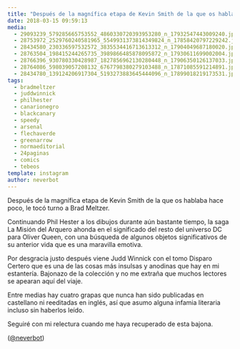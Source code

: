 ```yaml
---
title: "Después de la magnífica etapa de Kevin Smith de la que os hablaba hace poco, le tocó turno a Brad Meltzer"
date: 2018-03-15 09:59:13
media: 
  - 29093239_579285665753552_4860330720393953280_n_17932547443009240.jpg
  - 28753972_2529760240581965_5549931373814349824_n_17858420797229242.jpg
  - 28434580_230336597532572_3835534416713613312_n_17904049687180020.jpg
  - 28763504_198415244265735_3989866485878095872_n_17930611699002004.jpg
  - 28766396_930780330428987_1827856962130280448_n_17906350126137033.jpg
  - 28764086_598039057208132_6767798380279103488_n_17871085591214891.jpg
  - 28434780_139124206917304_5193273883645444096_n_17899018219173531.jpg
tags: 
  - bradmeltzer
  - juddwinnick
  - philhester
  - canarionegro
  - blackcanary
  - speedy
  - arsenal
  - flechaverde
  - greenarrow
  - normaeditorial
  - 24paginas
  - comics
  - tebeos
template: instagram
author: neverbot
---
```


Después de la magnífica etapa de Kevin Smith de la que os hablaba hace poco, le tocó turno a Brad Meltzer.

Continuando Phil Hester a los dibujos durante aún bastante tiempo, la saga La Misión del Arquero ahonda en el significado del resto del universo DC para Oliver Queen, con una búsqueda de algunos objetos significativos de su anterior vida que es una maravilla emotiva.

Por desgracia justo después viene Judd Winnick con el tomo Disparo Certero que es una de las cosas más insulsas y anodinas que hay en mi estantería. Bajonazo de la colección y no me extraña que muchos lectores se apearan aquí del viaje.

Entre medias hay cuatro grapas que nunca han sido publicadas en castellano ni reeditadas en inglés, así que asumo alguna infamia literaria incluso sin haberlos leído.

Seguiré con mi relectura cuando me haya recuperado de esta bajona.

([@neverbot](https://instagram.com/neverbot))
